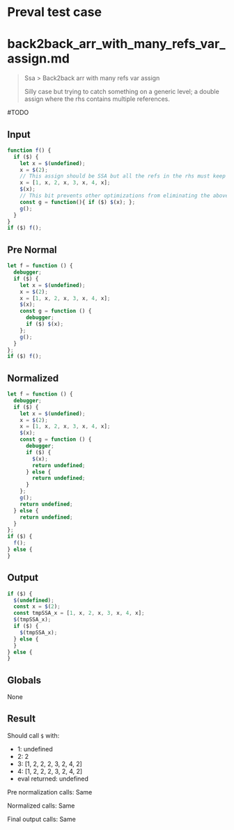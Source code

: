 # Preval test case

# back2back_arr_with_many_refs_var_assign.md

> Ssa > Back2back arr with many refs var assign
>
> Silly case but trying to catch something on a generic level; a double assign where the rhs contains multiple references.

#TODO

## Input

`````js filename=intro
function f() {
  if ($) {
    let x = $(undefined);
    x = $(2);
    // This assign should be SSA but all the refs in the rhs must keep the same name
    x = [1, x, 2, x, 3, x, 4, x];
    $(x);
    // This bit prevents other optimizations from eliminating the above entirely immediately
    const g = function(){ if ($) $(x); };
    g();
  }
}
if ($) f();
`````

## Pre Normal

`````js filename=intro
let f = function () {
  debugger;
  if ($) {
    let x = $(undefined);
    x = $(2);
    x = [1, x, 2, x, 3, x, 4, x];
    $(x);
    const g = function () {
      debugger;
      if ($) $(x);
    };
    g();
  }
};
if ($) f();
`````

## Normalized

`````js filename=intro
let f = function () {
  debugger;
  if ($) {
    let x = $(undefined);
    x = $(2);
    x = [1, x, 2, x, 3, x, 4, x];
    $(x);
    const g = function () {
      debugger;
      if ($) {
        $(x);
        return undefined;
      } else {
        return undefined;
      }
    };
    g();
    return undefined;
  } else {
    return undefined;
  }
};
if ($) {
  f();
} else {
}
`````

## Output

`````js filename=intro
if ($) {
  $(undefined);
  const x = $(2);
  const tmpSSA_x = [1, x, 2, x, 3, x, 4, x];
  $(tmpSSA_x);
  if ($) {
    $(tmpSSA_x);
  } else {
  }
} else {
}
`````

## Globals

None

## Result

Should call `$` with:
 - 1: undefined
 - 2: 2
 - 3: [1, 2, 2, 2, 3, 2, 4, 2]
 - 4: [1, 2, 2, 2, 3, 2, 4, 2]
 - eval returned: undefined

Pre normalization calls: Same

Normalized calls: Same

Final output calls: Same
